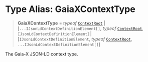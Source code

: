 # Type Alias: GaiaXContextType

> **GaiaXContextType** = *typeof* [`ContextRoot`](../variables/GaiaXContexts.md#contextroot) \| \[`...IJsonLdContextDefinitionElement[]`, *typeof* [`ContextRoot`](../variables/GaiaXContexts.md#contextroot), `IJsonLdContextDefinitionElement`\] \| \[`IJsonLdContextDefinitionElement`, *typeof* [`ContextRoot`](../variables/GaiaXContexts.md#contextroot), `...IJsonLdContextDefinitionElement[]`\]

The Gaia-X JSON-LD context type.
